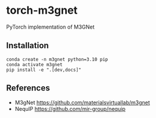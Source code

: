 # torch-m3gnet
PyTorch implementation of M3GNet

## Installation

```shell
conda create -n m3gnet python=3.10 pip
conda activate m3gnet
pip install -e ".[dev,docs]"
```

## References
- M3gNet <https://github.com/materialsvirtuallab/m3gnet>
- NequIP <https://github.com/mir-group/nequip>
